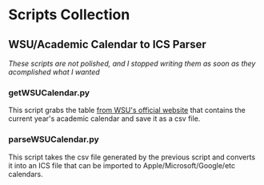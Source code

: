 # Scripts Collection
## WSU/Academic Calendar to ICS Parser
*These scripts are not polished, and I stopped writing them as soon as they acomplished what I wanted*

### getWSUCalendar.py
This script grabs the table [from WSU's official website](https://registrar.wsu.edu/academic-calendar/) that contains the current year's academic calendar and save it as a csv file.

### parseWSUCalendar.py
This script takes the csv file generated by the previous script and converts it into an ICS file that can be imported to Apple/Microsoft/Google/etc calendars.
